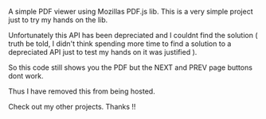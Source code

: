 A simple PDF viewer using Mozillas PDF.js lib. This is a very simple project just to try my hands on the lib.

Unfortunately this API has been depreciated and I couldnt find the solution ( truth be told, I didn't think spending more time to find a solution to a depreciated 
API just to test my hands on it was justified ).

So this code still shows you the PDF but the NEXT and PREV page buttons dont work.

Thus I have removed this from being hosted.

Check out my other projects. Thanks !!
